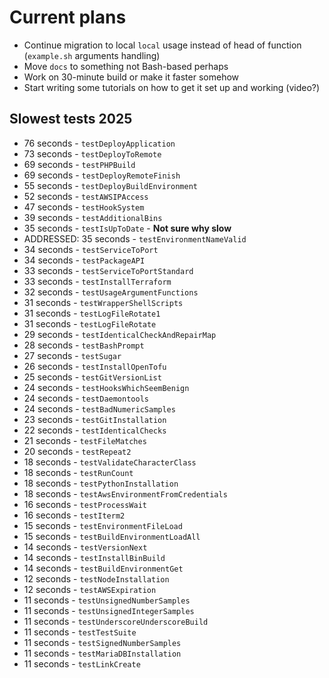 # Current plans

- Continue migration to local `local` usage instead of head of function (`example.sh` arguments handling)
- Move `docs` to something not Bash-based perhaps
- Work on 30-minute build or make it faster somehow
- Start writing some tutorials on how to get it set up and working (video?)

## Slowest tests 2025

- 76 seconds - `testDeployApplication`
- 73 seconds - `testDeployToRemote`
- 69 seconds - `testPHPBuild`
- 69 seconds - `testDeployRemoteFinish`
- 55 seconds - `testDeployBuildEnvironment`
- 52 seconds - `testAWSIPAccess`
- 47 seconds - `testHookSystem`
- 39 seconds - `testAdditionalBins`
- 35 seconds - `testIsUpToDate` - **Not sure why slow**
- ADDRESSED: 35 seconds - `testEnvironmentNameValid`
- 34 seconds - `testServiceToPort`
- 34 seconds - `testPackageAPI`
- 33 seconds - `testServiceToPortStandard`
- 33 seconds - `testInstallTerraform`
- 32 seconds - `testUsageArgumentFunctions`
- 31 seconds - `testWrapperShellScripts`
- 31 seconds - `testLogFileRotate1`
- 31 seconds - `testLogFileRotate`
- 29 seconds - `testIdenticalCheckAndRepairMap`
- 28 seconds - `testBashPrompt`
- 27 seconds - `testSugar`
- 26 seconds - `testInstallOpenTofu`
- 25 seconds - `testGitVersionList`
- 24 seconds - `testHooksWhichSeemBenign`
- 24 seconds - `testDaemontools`
- 24 seconds - `testBadNumericSamples`
- 23 seconds - `testGitInstallation`
- 22 seconds - `testIdenticalChecks`
- 21 seconds - `testFileMatches`
- 20 seconds - `testRepeat2`
- 18 seconds - `testValidateCharacterClass`
- 18 seconds - `testRunCount`
- 18 seconds - `testPythonInstallation`
- 18 seconds - `testAwsEnvironmentFromCredentials`
- 16 seconds - `testProcessWait`
- 16 seconds - `testIterm2`
- 15 seconds - `testEnvironmentFileLoad`
- 15 seconds - `testBuildEnvironmentLoadAll`
- 14 seconds - `testVersionNext`
- 14 seconds - `testInstallBinBuild`
- 14 seconds - `testBuildEnvironmentGet`
- 12 seconds - `testNodeInstallation`
- 12 seconds - `testAWSExpiration`
- 11 seconds - `testUnsignedNumberSamples`
- 11 seconds - `testUnsignedIntegerSamples`
- 11 seconds - `testUnderscoreUnderscoreBuild`
- 11 seconds - `testTestSuite`
- 11 seconds - `testSignedNumberSamples`
- 11 seconds - `testMariaDBInstallation`
- 11 seconds - `testLinkCreate`
